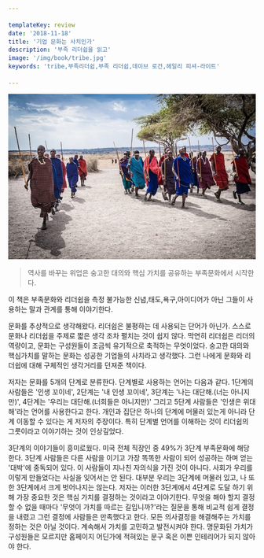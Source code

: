```yaml
---

templateKey: review
date: '2018-11-18'
title: '기업 문화는 사치인가'
description: '부족 리더쉽을 읽고' 
image: '/img/book/tribe.jpg'
keywords: 'tribe,부족리더쉽,부족 리더쉽,데이브 로건,헤일리 피셔-라이트'

---
```


![tribe](/img/book/tribe.jpg "tribe")

> 역사를 바꾸는 위업은 숭고한 대의와 핵심 가치를 공유하는 부족문화에서 시작한다.

이 책은 부족문화와 리더쉽을 측정 불가능한 신념,태도,욕구,아이디어가 아닌 그들이 사용하는 말과 관계를 통해 이야기한다.

문화를 추상적으로 생각해왔다. 리더쉽은 불평하는 데 사용되는 단어가 아닌가. 스스로 문화나 리더쉽을 주제로 짧은 생각 조차 펼치는 것이 쉽지 않다. 막연히 리더쉽은 리더의 역량이고, 문화는 구성원들이 조금씩 유기적으로 축적하는 무엇이었다. 숭고한 대의와 핵심가치를 말하는 문화는 성공한 기업들의 사치라고 생각했다. 그런 나에게 문화와 리더쉽에 대해 구체적인 생각거리를 던져준 책이다.

저자는 문화를 5개의 단계로 분류한다. 단계별로 사용하는 언어는 다음과 같다. 1단계의 사람들은 '인생 꼬이네', 2단계는 '내 인생 꼬이네', 3단계는 '나는 대단해.(너는 아니지만)', 4단계는 '우리는 대단해.(너희들은 아니지만)' 그리고 5단계 사람들은 '인생은 위대해'라는 언어를 사용한다고 한다. 개인과 집단은 하나의 단계에 머물러 있는게 아니라 단계 이동할 수 있다는 게 저자의 주장이다. 특히 단계별 언어를 이해하는 것이 리더쉽의 그릇이라고 이야기하는 것이 인상깊었다.

3단계의 이야기들이 흥미로웠다. 미국 전체 직장인 중 49%가 3단계 부족문화에 해당한다. 3단계 사람들은 다른 사람을 이기고 가장 똑똑한 사람이 되어 성공하는 하며 얻는 '대박'에 중독되어 있다. 이 사람들이 지나친 자의식을 가진 것이 아니다. 사회가 우리를 이렇게 만들었다는 사실을 잊어서는 안 된다. 대부분 우리는 3단계에 머물러 있고, 나 또한 3단계에서 크게 벗어나지는 않는다. 저자는 이러한 3단계에서 4단계로 도달 하기 위해 가장 중요한 것은 핵심 가치를 결정하는 것이라고 이야기한다. 무엇을 해야 할지 결정할 수 없을 때마다 '무엇이 가치를 따르는 길입니까?'라는 질문을 통해 비교적 쉽게 결정을 내렸고 그런 결정에 사람들은 만족했다고 한다. 모든 의사결정을 해결해주는 가치를 정하는 것은 아닐 것이다. 계속해서 가치를 고민하고 발전시켜야 한다. 명문화된 가치가 구성원들은 모르지만 홈페이지 어딘가에 적혀있는 문구 혹은 이쁜 인테리어가 되지 않아야 한다.

